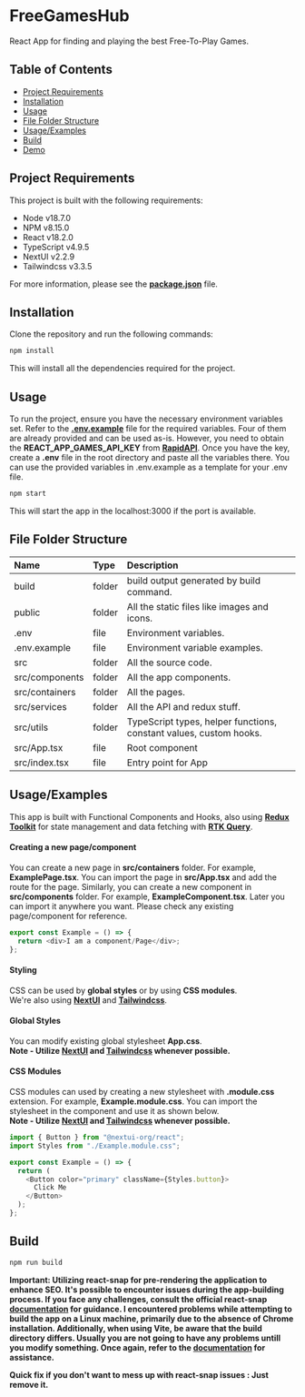 # FreeGamesHub

React App for finding and playing the best Free-To-Play Games.

## Table of Contents

- [Project Requirements](#projectrequirements)
- [Installation](#installation)
- [Usage](#usage)
- [File Folder Structure](#file-folder-structure)
- [Usage/Examples](#usageexamples)
- [Build](#build)
- [Demo](#demo)

## Project Requirements

This project is built with the following requirements:

- Node v18.7.0
- NPM v8.15.0
- React v18.2.0
- TypeScript v4.9.5
- NextUI v2.2.9
- Tailwindcss v3.3.5

For more information, please see the [**package.json**](package.json) file.

## Installation

Clone the repository and run the following commands:

```bash
npm install
```

This will install all the dependencies required for the project.

## Usage

To run the project, ensure you have the necessary environment variables set. Refer to the [**.env.example**](.env.example) file for the required variables. Four of them are already provided and can be used as-is. However, you need to obtain the **REACT_APP_GAMES_API_KEY** from [**RapidAPI**](https://rapidapi.com/hub). Once you have the key, create a **.env** file in the root directory and paste all the variables there. You can use the provided variables in .env.example as a template for your .env file.

```bash
npm start
```

This will start the app in the localhost:3000 if the port is available.

## File Folder Structure

| Name           | Type   | Description                                                        |
| :------------- | :----- | :----------------------------------------------------------------- |
| build          | folder | build output generated by build command.                           |
| public         | folder | All the static files like images and icons.                        |
| .env           | file   | Environment variables.                                             |
| .env.example   | file   | Environment variable examples.                                     |
| src            | folder | All the source code.                                               |
| src/components | folder | All the app components.                                            |
| src/containers | folder | All the pages.                                                     |
| src/services   | folder | All the API and redux stuff.                                       |
| src/utils      | folder | TypeScript types, helper functions, constant values, custom hooks. |
| src/App.tsx    | file   | Root component                                                     |
| src/index.tsx  | file   | Entry point for App                                                |

## Usage/Examples

This app is built with Functional Components and Hooks, also using [**Redux Toolkit**](https://redux-toolkit.js.org) for state management and data fetching with [**RTK Query**](https://redux-toolkit.js.org/rtk-query/overview).

#### Creating a new page/component

You can create a new page in **src/containers** folder. For example, **ExamplePage.tsx**. You can import the page in **src/App.tsx** and add the route for the page. Similarly, you can create a new component in **src/components** folder. For example, **ExampleComponent.tsx**. Later you can import it anywhere you want. Please check any existing page/component for reference.

```javascript
export const Example = () => {
  return <div>I am a component/Page</div>;
};
```

#### Styling

CSS can be used by **global styles** or by using **CSS modules**.  
We're also using [**NextUI**](https://nextui.org) and [**Tailwindcss**](https://tailwindcss.com/).

#### Global Styles

You can modify existing global stylesheet **App.css**.  
**Note - Utilize [NextUI](https://nextui.org) and [Tailwindcss](https://tailwindcss.com/) whenever possible.**

#### CSS Modules

CSS modules can used by creating a new stylesheet with **.module.css** extension. For example, **Example.module.css**. You can import the stylesheet in the component and use it as shown below.  
**Note - Utilize [NextUI](https://nextui.org) and [Tailwindcss](https://tailwindcss.com/) whenever possible.**

```javascript
import { Button } from "@nextui-org/react";
import Styles from "./Example.module.css";

export const Example = () => {
  return (
    <Button color="primary" className={Styles.button}>
      Click Me
    </Button>
  );
};
```

## Build

```bash
npm run build
```

**Important: Utilizing react-snap for pre-rendering the application to enhance SEO. It's possible to encounter issues during the app-building process. If you face any challenges, consult the official react-snap [documentation](https://github.com/stereobooster/react-snap) for guidance. I encountered problems while attempting to build the app on a Linux machine, primarily due to the absence of Chrome installation. Additionally, when using Vite, be aware that the build directory differs. Usually you are not going to have any problems untill you modify something. Once again, refer to the [documentation](https://github.com/stereobooster/react-snap) for assistance.**

**Quick fix if you don't want to mess up with react-snap issues : Just remove it.**

